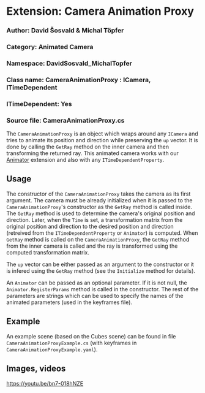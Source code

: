 # Extension: Camera Animation Proxy

### Author: David Šosvald & Michal Töpfer

### Category: Animated Camera

### Namespace: DavidSosvald_MichalTopfer

### Class name:  CameraAnimationProxy : ICamera, ITimeDependent

### ITimeDependent: Yes

### Source file: CameraAnimationProxy.cs

The `CameraAnimationProxy` is an object which wraps around any `ICamera` and tries to animate its position and direction while preserving the `up` vector. It is done by calling the `GetRay` method on the inner camera and then transforming the returned ray. This animated camera works with our [Animator](https://github.com/Mnaukal/grcis/tree/summer2019-2020/newmodules/DavidSosvald_MichalTopfer-Animator) extension and also with any `ITimeDependentProperty`.

## Usage

The constructor of the `CameraAnimationProxy` takes the camera as its first argument. The camera must be already initialized when it is passed to the `CameraAnimationProxy`'s constructor as the `GetRay` method is called inside. The `GetRay` method is used to determine the camera's original position and direction. Later, when the `Time` is set, a transformation matrix from the original position and direction to the desired position and direction (retreived from the `ITimeDependentProperty` or `Animator`) is computed. When `GetRay` method is called on the `CameraAnimationProxy`, the `GetRay` method from the inner camera is called and the ray is transformed using the computed transformation matrix.

The `up` vector can be either passed as an argument to the constructor or it is infered using the `GetRay` method (see the `Initialize` method for details).

 An `Animator` can be passed as an optional parameter. If it is not null, the `Animator.RegisterParams` method is called in the constructor. The rest of the parameters are strings which can be used to specify the names of the animated parameters (used in the keyframes file).

## Example

An example scene (based on the Cubes scene) can be found in file `CameraAnimationProxyExample.cs` (with keyframes in `CameraAnimationProxyExample.yaml`).

## Images, videos

https://youtu.be/bn7-018hNZE
